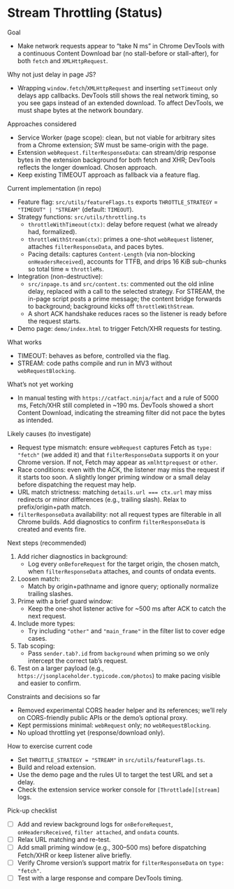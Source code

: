 # Stream Throttling (Status)

Goal

- Make network requests appear to “take N ms” in Chrome DevTools with a continuous Content Download bar (no stall-before or stall-after), for both `fetch` and `XMLHttpRequest`.

Why not just delay in page JS?

- Wrapping `window.fetch`/`XMLHttpRequest` and inserting `setTimeout` only delays app callbacks. DevTools still shows the real network timing, so you see gaps instead of an extended download. To affect DevTools, we must shape bytes at the network boundary.

Approaches considered

- Service Worker (page scope): clean, but not viable for arbitrary sites from a Chrome extension; SW must be same-origin with the page.
- Extension `webRequest.filterResponseData`: can stream/drip response bytes in the extension background for both fetch and XHR; DevTools reflects the longer download. Chosen approach.
- Keep existing TIMEOUT approach as fallback via a feature flag.

Current implementation (in repo)

- Feature flag: `src/utils/featureFlags.ts` exports `THROTTLE_STRATEGY` = `"TIMEOUT" | "STREAM"` (default: `TIMEOUT`).
- Strategy functions: `src/utils/throttling.ts`
  - `throttleWithTimeout(ctx)`: delay before request (what we already had, formalized).
  - `throttleWithStream(ctx)`: primes a one-shot `webRequest` listener, attaches `filterResponseData`, and paces bytes.
  - Pacing details: captures `Content-Length` (via non-blocking `onHeadersReceived`), accounts for TTFB, and drips 16 KiB sub-chunks so total time ≈ `throttleMs`.
- Integration (non-destructive):
  - `src/inpage.ts` and `src/content.ts`: commented out the old inline delay, replaced with a call to the selected strategy. For STREAM, the in-page script posts a prime message; the content bridge forwards to background; background kicks off `throttleWithStream`.
  - A short ACK handshake reduces races so the listener is ready before the request starts.
- Demo page: `demo/index.html` to trigger Fetch/XHR requests for testing.

What works

- TIMEOUT: behaves as before, controlled via the flag.
- STREAM: code paths compile and run in MV3 without `webRequestBlocking`.

What’s not yet working

- In manual testing with `https://catfact.ninja/fact` and a rule of 5000 ms, Fetch/XHR still completed in ~190 ms. DevTools showed a short Content Download, indicating the streaming filter did not pace the bytes as intended.

Likely causes (to investigate)

- Request type mismatch: ensure `webRequest` captures Fetch as `type: "fetch"` (we added it) and that `filterResponseData` supports it on your Chrome version. If not, Fetch may appear as `xmlhttprequest` or `other`.
- Race conditions: even with the ACK, the listener may miss the request if it starts too soon. A slightly longer priming window or a small delay before dispatching the request may help.
- URL match strictness: matching `details.url === ctx.url` may miss redirects or minor differences (e.g., trailing slash). Relax to prefix/origin+path match.
- `filterResponseData` availability: not all request types are filterable in all Chrome builds. Add diagnostics to confirm `filterResponseData` is created and events fire.

Next steps (recommended)

1. Add richer diagnostics in background:
   - Log every `onBeforeRequest` for the target origin, the chosen match, when `filterResponseData` attaches, and counts of ondata events.
2. Loosen match:
   - Match by origin+pathname and ignore query; optionally normalize trailing slashes.
3. Prime with a brief guard window:
   - Keep the one-shot listener active for ~500 ms after ACK to catch the next request.
4. Include more types:
   - Try including `"other"` and `"main_frame"` in the filter list to cover edge cases.
5. Tab scoping:
   - Pass `sender.tab?.id` from `background` when priming so we only intercept the correct tab’s request.
6. Test on a larger payload (e.g., `https://jsonplaceholder.typicode.com/photos`) to make pacing visible and easier to confirm.

Constraints and decisions so far

- Removed experimental CORS header helper and its references; we’ll rely on CORS-friendly public APIs or the demo’s optional proxy.
- Kept permissions minimal: `webRequest` only; no `webRequestBlocking`.
- No upload throttling yet (response/download only).

How to exercise current code

- Set `THROTTLE_STRATEGY = "STREAM"` in `src/utils/featureFlags.ts`.
- Build and reload extension.
- Use the demo page and the rules UI to target the test URL and set a delay.
- Check the extension service worker console for `[Throttlade][stream]` logs.

Pick-up checklist

- [ ] Add and review background logs for `onBeforeRequest`, `onHeadersReceived`, `filter attached`, and `ondata` counts.
- [ ] Relax URL matching and re-test.
- [ ] Add small priming window (e.g., 300–500 ms) before dispatching Fetch/XHR or keep listener alive briefly.
- [ ] Verify Chrome version’s support matrix for `filterResponseData` on `type: "fetch"`.
- [ ] Test with a large response and compare DevTools timing.
